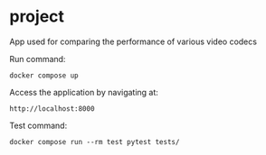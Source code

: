 # project

App used for comparing the performance of various video codecs

Run command:

    docker compose up


Access the application by navigating at:

    http://localhost:8000


Test command:

    docker compose run --rm test pytest tests/
